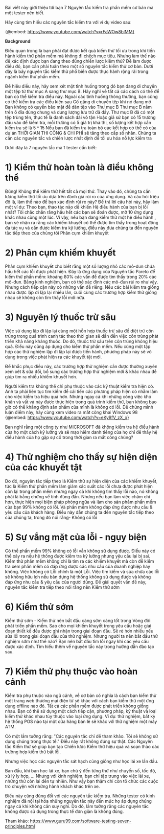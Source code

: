 Bài viết này giới thiệu tới bạn 7 Nguyên tắc kiểm tra phần mềm cơ bản mà một tester nên biết.

Hãy cùng tìm hiểu các nguyên tắc kiểm tra với ví dụ video sau:

{@embed: https://www.youtube.com/watch?v=rFaWOw8bIMM}

**Background**

Điều quan trọng là bạn phải đạt được kết quả kiểm thử tối ưu trong khi tiến hành kiểm thử phần mềm mà không đi chệch mục tiêu. Nhưng làm thế nào để xác định được bạn đang theo đúng chiến lược kiểm thử? Để làm được điều đó, bạn cần phải tuân theo một số nguyên tắc kiểm  thử cơ bản. Dưới đây là bảy nguyên tắc kiểm thử phổ biến được thực hành rộng rãi trong ngành kiểm thử phần mềm.

Để hiểu điều này, hãy xem xét một tình huống trong đó bạn đang di chuyển một tệp từ thư mục A sang thư mục B.
Hãy nghĩ về tất cả các cách có thể để bạn có thể kiểm tra điều này.
Ngoài các tình huống thông thường, bạn cũng có thể kiểm tra các điều kiện sau
Cố gắng di chuyển tệp khi nó đang mở
Bạn không có quyền bảo mật để dán tệp vào Thư mục B
Thư mục B nằm trên ổ đĩa dùng chung và dung lượng lưu trữ đã đầy.
Thư mục B đã có một tệp trùng tên, thực tế là danh sách dài vô tận
Hoặc giả sử bạn có 15 trường đầu vào để kiểm tra, mỗi trường có 5 giá trị khả thi, số lượng kết hợp cần kiểm tra sẽ là 5 ^ 15
Nếu bạn đã kiểm tra toàn bộ các kết hợp có thể có của dự án THỜI GIAN THI CÔNG & CHI PHÍ sẽ tăng theo cấp số nhân. Chúng ta cần các nguyên tắc và chiến lược nhất định để tối ưu hóa nỗ lực kiểm tra

Dưới đây là 7 nguyên tắc mà 1 tester cần biết:
# 1) Kiểm thử hoàn toàn là điều không thể
Đúng! Không thể kiểm thử hết tất cả mọi thứ. Thay vào đó, chúng ta cần lượng kiểm thử  tối ưu dựa trên đánh giá rủi ro của ứng dụng.
Và câu hỏi triệu đô là, làm thế nào để bạn xác định rủi ro này?
Để trả lời câu hỏi này, hãy làm một ví dụ:
Theo bạn, thao tác nào dễ khiến Hệ điều hành của bạn bị lỗi nhất?
Tôi chắc chắn rằng hầu hết các bạn sẽ đoán được, mở 10 ứng dụng khác nhau cùng một lúc.
Vì vậy, nếu bạn đang kiểm thử một hệ điều hành , bạn sẽ nhận ra rằng các khiếm khuyết có thể được tìm thấy trong hoạt động đa tác vụ và cần được kiểm tra kỹ lưỡng, điều này đưa chúng ta đến nguyên tắc tiếp theo của chúng tôi Phân cụm khiếm khuyết

# 2) Phân cụm khiếm khuyết
Phân cụm khiếm khuyết cho biết rằng một số lượng nhỏ các mô-đun chứa hầu hết các lỗi được phát hiện. Đây là ứng dụng của Nguyên tắc Pareto để kiểm thử phần mềm: khoảng 80% các vấn đề được tìm thấy trong 20% các mô-đun.
Bằng kinh nghiệm, bạn có thể xác định các mô-đun rủi ro như vậy. Nhưng cách tiếp cận này có những vấn đề riêng. Nếu các bài kiểm tra giống nhau được lặp đi lặp lại nhiều lần, cuối cùng các trường hợp kiểm thử giống nhau sẽ không còn tìm thấy lỗi mới nữa.

# 3) Nguyên lý thuốc trừ sâu
Việc sử dụng lặp đi lặp lại cùng một hỗn hợp thuốc trừ sâu để diệt trừ côn trùng trong quá trình canh tác theo thời gian sẽ dẫn đến việc côn trùng phát triển khả năng kháng thuốc. Do đó, thuốc trừ sâu trên côn trùng không hiệu quả. Điều này cũng áp dụng cho kiểm thử phần mềm. Nếu cùng một tập hợp các thử nghiệm lặp đi lặp lại được tiến hành, phương pháp này sẽ vô dụng trong việc phát hiện ra các khuyết tật mới.

Để khắc phục điều này, các trường hợp thử nghiệm cần được thường xuyên xem xét & sửa đổi, bổ sung các trường hợp thử nghiệm mới & khác nhau để giúp tìm ra nhiều khiếm khuyết hơn.

Người kiểm tra không thể chỉ phụ thuộc vào các kỹ thuật kiểm tra hiện có. Anh ta phải liên tục tìm kiếm để cải tiến các phương pháp hiện có nhằm làm cho việc kiểm tra hiệu quả hơn. Nhưng ngay cả khi những công việc khó khăn và vất vả này được thực hiện trong quá trình kiểm thử, bạn không bao giờ có thể khẳng định sản phẩm của mình là không có lỗi. Để chứng minh luận điểm này, hãy cùng xem video ra mắt công khai Windows 98
{@embed: https://www.youtube.com/watch?v=eKy9fV_zX_o}

Bạn nghĩ rằng một công ty như MICROSOFT đã không kiểm tra hệ điều hành của họ một cách kỹ lưỡng và sẽ mạo hiểm danh tiếng của họ chỉ để thấy hệ điều hành của họ gặp sự cố trong thời gian ra mắt công chúng?

# 4) Thử nghiệm cho thấy sự hiện diện của các khuyết tật
Do đó, nguyên tắc tiếp theo là Kiểm thử sự hiện diện của các khiếm khuyết, tức là Kiểm thử phần mềm làm giảm xác suất các lỗi chưa được phát hiện còn lại trong phần mềm nhưng ngay cả khi không tìm thấy lỗi nào, nó không phải là bằng chứng về tính đúng đắn.
Nhưng nếu bạn làm việc chăm chỉ hơn, thực hiện mọi biện pháp phòng ngừa và làm cho sản phẩm phần mềm của bạn 99% không có lỗi. Và phần mềm không đáp ứng được nhu cầu & yêu cầu của khách hàng.
Điều này dẫn chúng ta đến nguyên tắc tiếp theo của chúng ta, trong đó nói rằng- Không có lỗi

# 5) Sự vắng mặt của lỗi - ngụy biện

Có thể phần mềm 99% không có lỗi vẫn không sử dụng được. Điều này có thể xảy ra nếu hệ thống được kiểm tra kỹ lưỡng nhưng yêu cầu lại bị sai. Kiểm thử phần mềm không chỉ là tìm ra các khiếm khuyết mà còn để kiểm tra xem phần mềm có đáp ứng được các nhu cầu của doanh nghiệp hay không. Việc không có Lỗi chính là một Lỗi. Việc tìm kiếm và sửa chữa các lỗi sẽ không hữu ích nếu bản dựng hệ thống không sử dụng được và không đáp ứng nhu cầu & yêu cầu của người dùng.
Để giải quyết vấn đề này, nguyên tắc kiểm tra tiếp theo nói rằng nên Kiểm thử sớm

# 6) Kiểm thử sớm
Kiểm thử sớm - Kiểm thử nên bắt đầu càng sớm càng tốt trong Vòng đời phát triển phần mềm. Sao cho mọi khiếm khuyết trong yêu cầu hoặc giai đoạn thiết kế đều được ghi nhận trong giai đoạn đầu. Sẽ rẻ hơn nhiều nếu sửa lỗi trong giai đoạn đầu của thử nghiệm. Nhưng người ta nên bắt đầu thử nghiệm sớm như thế nào? Bạn nên bắt đầu tìm lỗi ngay khi các yêu cầu được xác định. Tìm hiểu thêm về nguyên tắc này trong hướng dẫn đào tạo sau.

# 7) Kiểm thử phụ thuộc vào hoàn cảnh
Kiểm tra phụ thuộc vào ngữ cảnh, về cơ bản có nghĩa là cách bạn kiểm thử một trang web thương mại điện tử sẽ khác với cách bạn kiểm thử một ứng dụng offline nào đó. Tất cả các phần mềm được phát triển không giống nhau. Bạn có thể sử dụng một cách tiếp cận, phương pháp, kỹ thuật và loại kiểm thử khác nhau tùy thuộc vào loại ứng dụng. Ví dụ: thử nghiệm, bất kỳ hệ thống POS nào tại một cửa hàng bán lẻ sẽ khác với thử nghiệm một máy ATM.

Có một lầm tưởng rằng: "Các nguyên tắc chỉ để tham khảo. Tôi sẽ không sử dụng chúng trong thực tế."
Điều này rất không đúng sự thật. Các Nguyên tắc Kiểm thử sẽ giúp bạn tạo Chiến lược Kiểm thử hiệu quả và soạn thảo các trường hợp kiểm thử bắt lỗi.

Nhưng việc học các nguyên tắc sát hạch cũng giống như học lái xe lần đầu.

Ban đầu, khi bạn học lái xe, bạn chú ý đến từng thứ như chuyển số, tốc độ, xử lý ly hợp, ... Nhưng với kinh nghiệm, bạn chỉ tập trung vào việc lái xe, những thứ còn lại đến tự nhiên. Như vậy bạn thậm chí còn tổ chức các cuộc trò chuyện với những hành khách khác trên xe.

Điều này cũng đúng đối với các nguyên tắc kiểm tra. Những tester có kinh nghiệm đã nội tại hóa những nguyên tắc này đến mức họ áp dụng chúng ngay cả khi không cần suy nghĩ. Do đó, lầm tưởng rằng các nguyên tắc không được sử dụng trong thực tế đơn giản là không đúng.

Tham khảo: https://www.guru99.com/software-testing-seven-principles.html